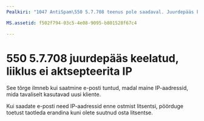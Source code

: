 ```yaml
---
Pealkiri: "1047 AntiSpam\550 5.7.708 teenus pole saadaval. Juurdepääs keelatud, ei aktsepteerita IP liikluse"ms.author: chrisda Autor: chrisda juht: serdars ms.date: 9/28/2018 ms.audience: ITPro ms.topic: ROBOTID artikkel: NOINDEX, NOFOLLOW localization_priority: prioriteet

MS.assetid: f502f794-03c5-4e08-9095-b801528f67c4

---
```




# <a name="550-57708-access-denied-traffic-not-accepted-from-this-ip"></a>550 5.7.708 juurdepääs keelatud, liiklus ei aktsepteerita IP

See tõrge ilmneb kui saatmine e-posti tuntud, madal maine IP-aadressid, mida tavaliselt kasutavad uusi kliente.
  
Kui saadate e-posti need IP-aadressid enne ostmist litsentsi, pöörduge toetust taotleda erandina kuni olete suutnud osta litsentse.
  

